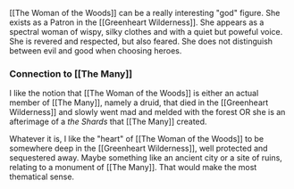 [[The Woman of the Woods]] can be a really interesting "god" figure. She exists as a Patron in the [[Greenheart Wilderness]]. She appears as a spectral woman of wispy, silky clothes and with a quiet but poweful voice. She is revered and respected, but also feared. She does not distinguish between evil and good when choosing heroes. 

### Connection to [[The Many]]
I like the notion that [[The Woman of the Woods]] is either an actual member of [[The Many]], namely a druid, that died in the [[Greenheart Wilderness]] and slowly went mad and melded with the forest OR she is an afterimage of a *the Shards* that [[The Many]] created. 

Whatever it is, I like the "heart" of [[The Woman of the Woods]] to be somewhere deep in the [[Greenheart Wilderness]], well protected and sequestered away. Maybe something like an ancient city or a site of ruins, relating to a monument of [[The Many]]. That would make the most thematical sense. 